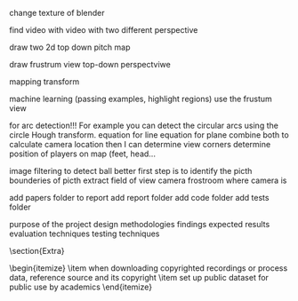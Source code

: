 change texture of blender



find video with video with two different perspective



draw two 2d top down pitch map

draw frustrum view top-down perspectviwe

mapping transform


machine learning (passing examples, highlight regions) use the frustum view



for arc detection!!!
For example you can detect the circular arcs using the circle Hough transform.
equation for line
equation for plane
combine both to calculate camera location
then I can determine view corners
determine position of players on map (feet, head...




image filtering to detect ball better
first step is to identify the picth
bounderies of picth
extract field of view
camera frostroom
where camera is




add papers folder to report
add report folder
add code folder
add tests folder

purpose of the project
design methodologies
findings
expected results
evaluation techniques
testing techniques


\section{Extra}

\begin{itemize}
\item
  when downloading copyrighted recordings or process data, reference source and its copyright
\item
  set up public dataset for public use by academics
\end{itemize}
